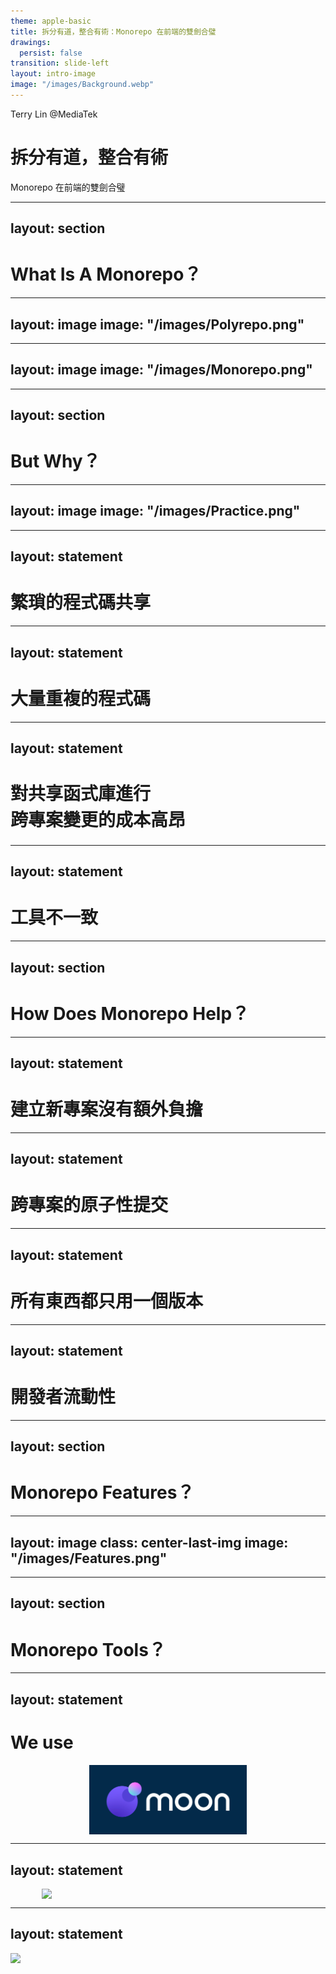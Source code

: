 ```yaml
---
theme: apple-basic
title: 拆分有道，整合有術：Monorepo 在前端的雙劍合璧
drawings:
  persist: false
transition: slide-left
layout: intro-image
image: "/images/Background.webp"
---
```


<div class="absolute top-10 right-10">
  <span class="font-700">Terry Lin @MediaTek</span>
</div>

<div class="absolute bottom-10">
  <h1>拆分有道，整合有術</h1>
  <p>Monorepo 在前端的雙劍合璧</p>
</div>

---
layout: section
---

# What Is A Monorepo？

---
layout: image
image: "/images/Polyrepo.png"
---

---
layout: image
image: "/images/Monorepo.png"
---

---
layout: section
---

# But Why？

---
layout: image
image: "/images/Practice.png"
---

---
layout: statement
---

# 繁瑣的程式碼共享

---
layout: statement
---

# 大量重複的程式碼

---
layout: statement
---

<h1 style="line-height: 1.5;">對共享函式庫進行<br/>跨專案變更的成本高昂</h1>

---
layout: statement
---

# 工具不一致

---
layout: section
---

# How Does Monorepo Help？

---
layout: statement
---

# 建立新專案沒有額外負擔

---
layout: statement
---

# 跨專案的原子性提交

---
layout: statement
---

# 所有東西都只用一個版本

---
layout: statement
---

# 開發者流動性

---
layout: section
---

# Monorepo Features？

---
layout: image
class: center-last-img
image: "/images/Features.png"
---

---
layout: section
---

# Monorepo Tools？

---
layout: statement
---

# We use

<img src="/images/Moon.png" width="50%" style="display: block; margin: 0 auto;">

---
layout: statement
---

<img src="/images/CopilotWeb.png" width="80%" style="display: block; margin: 0 auto;">

---
layout: statement
---

<img src="https://media4.giphy.com/media/v1.Y2lkPTc5MGI3NjExaWF4eDVrdjdsbnFsaThkNG01NGNucGNlYWc2c2JxdTc2cm5zMjY3ZSZlcD12MV9pbnRlcm5hbF9naWZfYnlfaWQmY3Q9Zw/ZfK4cXKJTTay1Ava29/giphy.gif" width="100%" style="display: block; margin: 0 auto;"/>